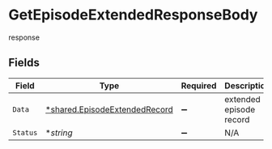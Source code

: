 # GetEpisodeExtendedResponseBody

response


## Fields

| Field                                                                         | Type                                                                          | Required                                                                      | Description                                                                   |
| ----------------------------------------------------------------------------- | ----------------------------------------------------------------------------- | ----------------------------------------------------------------------------- | ----------------------------------------------------------------------------- |
| `Data`                                                                        | [*shared.EpisodeExtendedRecord](../../models/shared/episodeextendedrecord.md) | :heavy_minus_sign:                                                            | extended episode record                                                       |
| `Status`                                                                      | **string*                                                                     | :heavy_minus_sign:                                                            | N/A                                                                           |
